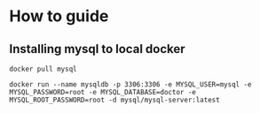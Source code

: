# How to guide 
## Installing mysql to local docker

```shell 
docker pull mysql

docker run --name mysqldb -p 3306:3306 -e MYSQL_USER=mysql -e MYSQL_PASSWORD=root -e MYSQL_DATABASE=doctor -e MYSQL_ROOT_PASSWORD=root -d mysql/mysql-server:latest

```



